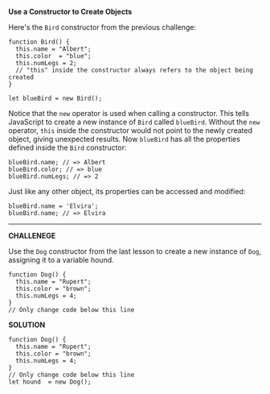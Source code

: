 **Use a Constructor to Create Objects**
  
Here's the `Bird` constructor from the previous challenge:

```
function Bird() {
  this.name = "Albert";
  this.color  = "blue";
  this.numLegs = 2;
  // "this" inside the constructor always refers to the object being created
}

let blueBird = new Bird();
```


Notice that the `new` operator is used when calling a constructor. This tells JavaScript to create a new instance of `Bird` called `blueBird`. Without the `new` operator, `this` inside the constructor would not point to the newly created object, giving unexpected results. Now `blueBird` has all the properties defined inside the `Bird` constructor:


```
blueBird.name; // => Albert
blueBird.color; // => blue
blueBird.numLegs; // => 2
```


Just like any other object, its properties can be accessed and modified:


```
blueBird.name = 'Elvira';
blueBird.name; // => Elvira
```
---------------------

**CHALLENEGE**

Use the `Dog` constructor from the last lesson to create a new instance of `Dog`, assigning it to a variable hound.


```
function Dog() {
  this.name = "Rupert";
  this.color = "brown";
  this.numLegs = 4;
}
// Only change code below this line

```

**SOLUTION**

```
function Dog() {
  this.name = "Rupert";
  this.color = "brown";
  this.numLegs = 4;
}
// Only change code below this line
let hound  = new Dog();
```
